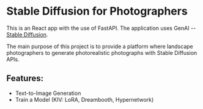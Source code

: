 # Stable Diffusion for Photographers

This is an React app with the use of FastAPI. The application uses GenAI -- [Stable Diffusion](https://stability.ai/news/stable-diffusion-public-release).

The main purpose of this project is to provide a platform where landscape photographers to generate photorealistic photographs with Stable Diffusion APIs. 

## Features:

- Text-to-Image Generation
- Train a Model (KIV: LoRA, Dreambooth, Hypernetwork)
